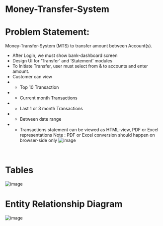 # Money-Transfer-System
# Problem Statement:</br>
Money-Transfer-System (MTS) to transfer amount between Account(s). </br>
*	After Login, we must show bank-dashboard screen </br>
*	Design UI for ‘Transfer’ and ‘Statement’ modules </br>
*	To Initiate Transfer, user must select from & to accounts and enter amount. </br>
*	Customer can view  </br>
* *	Top 10 Transaction
* *	Current month Transactions
* *	Last 1 or 3 month Transactions
* *	Between date range
* * Transactions statement can be viewed as HTML-view, PDF or Excel representations Note : PDF or Excel conversion should happen on browser-side only
![image](https://user-images.githubusercontent.com/42522100/213885448-f0d2c08b-ddae-4080-823e-9ec9a22f2c78.png)
</br>

# Tables
![image](https://user-images.githubusercontent.com/42522100/212762794-4d663b08-bdc7-4b55-b032-1a60064dca10.png)
</br>
# Entity Relationship Diagram
![image](https://user-images.githubusercontent.com/42522100/212762645-a9760315-fe47-4c86-b840-8f0ecec07d6b.png)
</br>
